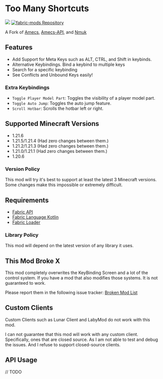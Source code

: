 # Too Many Shortcuts

[![](https://dcbadge.limes.pink/api/server/sVfVTh4wTc)](https://discord.gg/sVfVTh4wTc)
[![fabric-mods Repository](https://repo.kingtux.dev/badge/public/fabric-mods)](https://repo.kingtux.dev/page/repository/f609cacd-e7de-41a2-8a4b-6f055b550969)

A Fork of [Amecs](https://github.com/Siphalor/amecs), [Amecs-API](https://github.com/Siphalor/amecs-api),
and [Nmuk](https://github.com/Siphalor/nmuk)

## Features

- Add Support for Meta Keys such as ALT, CTRL, and Shift in keybinds.
- Alternative Keybindings. Bind a keybind to multiple keys
- Search for a specific keybinding
- See Conflicts and Unbound Keys easily!

### Extra Keybindings

- `Toggle Player Model Part`: Toggles the visibility of a player model part.
- `Toggle Auto Jump`: Toggles the auto jump feature.
- `Scroll Hotbar`: Scrolls the hotbar left or right.

## Supported Minecraft Versions

- 1.21.6
- 1.21.5/1.21.4 (Had zero changes between them.)
- 1.21.2/1.21.3 (Had zero changes between them.)
- 1.21.0/1.21.1 (Had zero changes between them.)
- 1.20.6 

### Version Policy

This mod will try it's best to support at least the latest 3 Minecraft versions.
Some changes make this impossible or extremely difficult.

## Requirements

- [Fabric API](https://modrinth.com/mod/fabric-api)
- [Fabric Language Kotlin](https://modrinth.com/mod/fabric-language-kotlin)
- [Fabric Loader](https://modrinth.com/mod/fabric-loader)

### Library Policy

This mod will depend on the latest version of any library it uses.

## This Mod Broke X

This mod completely overwrites the KeyBinding Screen and a lot of the control system.
If you have a mod that also modifies those systems. It is not guaranteed to work.

Please report them in the following issue
tracker: [Broken Mod List](https://github.com/wyatt-herkamp/too-many-shortcuts/issues/35)

## Custom Clients

Custom Clients such as Lunar Client and LabyMod do not work with this mod.

I can not guarantee that this mod will work with any custom client.
Specifically, ones that are closed source. As I am not able to test and debug the issues.
And I refuse to support closed-source clients.

## API Usage

// TODO
